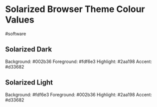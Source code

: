 # Solarized Browser Theme Colour Values
#software

## Solarized Dark 
Background: #002b36
Foreground: #fdf6e3
Highlight: #2aa198
Accent: #d33682

## Solarized Light
Background: #fdf6e3
Foreground: #002b36
Highlight: #2aa198
Accent: #d33682
